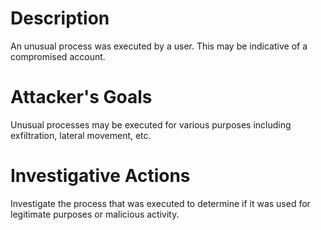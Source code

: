 # Description
An unusual process was executed by a user. This may be indicative of a compromised account.
# Attacker's Goals
Unusual processes may be executed for various purposes including exfiltration, lateral movement, etc.
# Investigative Actions
Investigate the process that was executed to determine if it was used for legitimate purposes or malicious activity.
